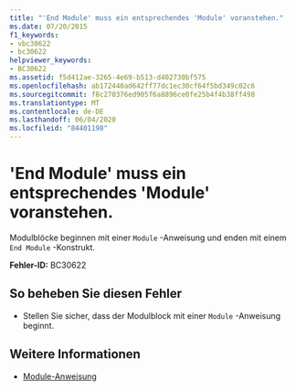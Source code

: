 ```yaml
---
title: "'End Module' muss ein entsprechendes 'Module' voranstehen."
ms.date: 07/20/2015
f1_keywords:
- vbc30622
- bc30622
helpviewer_keywords:
- BC30622
ms.assetid: f5d412ae-3265-4e69-b513-d402730bf575
ms.openlocfilehash: ab172440ad642ff77dc1ec30cf64f5bd349c02c6
ms.sourcegitcommit: f8c270376ed905f6a8896ce0fe25b4f4b38ff498
ms.translationtype: MT
ms.contentlocale: de-DE
ms.lasthandoff: 06/04/2020
ms.locfileid: "84401198"
---
```

# <a name="end-module-must-be-preceded-by-a-matching-module"></a>'End Module' muss ein entsprechendes 'Module' voranstehen.
Modulblöcke beginnen mit einer `Module` -Anweisung und enden mit einem `End Module` -Konstrukt.  
  
 **Fehler-ID:** BC30622  
  
## <a name="to-correct-this-error"></a>So beheben Sie diesen Fehler  
  
- Stellen Sie sicher, dass der Modulblock mit einer `Module` -Anweisung beginnt.  
  
## <a name="see-also"></a>Weitere Informationen

- [Module-Anweisung](../language-reference/statements/module-statement.md)
